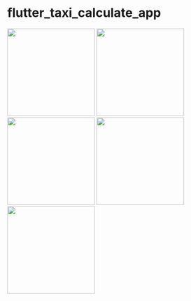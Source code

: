 # flutter_taxi_calculate_app

<img src="https://github.com/user-attachments/assets/389d00e3-5804-4ffa-b7bd-00830a1f5c1c" width="200">
<img src="https://github.com/user-attachments/assets/daddafde-dbd6-48a9-a3d5-ea1757888f9e" width="200">
<img src="https://github.com/user-attachments/assets/33ccd92a-61f9-4429-8db6-38f5ba4b36aa" width="200">
<img src="https://github.com/user-attachments/assets/a9c7178a-3ab8-42c1-98ba-0d850bf38e2f" width="200">
<img src="https://github.com/user-attachments/assets/d069bb6b-e9f0-4a04-b3d9-676e547294db" width="200">
